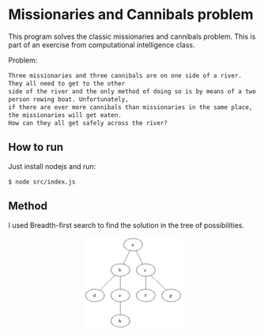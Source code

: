 # Missionaries and Cannibals problem

This program solves the classic missionaries and cannibals problem. This is part of an exercise from computational intelligence class.

Problem: 

```
Three missionaries and three cannibals are on one side of a river. They all need to get to the other 
side of the river and the only method of doing so is by means of a two person rowing boat. Unfortunately, 
if there are ever more cannibals than missionaries in the same place, the missionaries will get eaten. 
How can they all get safely across the river?
```

## How to run

Just install nodejs and run:

```
$ node src/index.js
```

## Method

I used Breadth-first search to find the solution in the tree of possibilities.

<p align="center">
	<a href="">
		<img alt="bfs" src="./Animated_BFS.gif" width="200px">
	</a>
</p>

